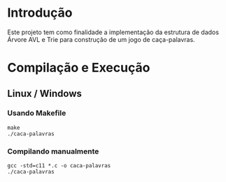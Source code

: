 # Introdução
Este projeto tem como finalidade a implementação da estrutura de dados Árvore AVL e Trie para construção de um jogo de caça-palavras.

# Compilação e Execução
## Linux / Windows
### Usando Makefile
```
make
./caca-palavras
```
### Compilando manualmente
```
gcc -std=c11 *.c -o caca-palavras
./caca-palavras
```
